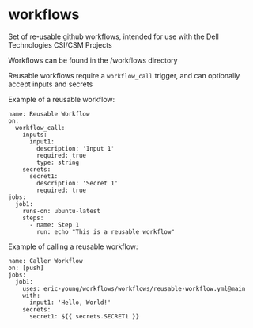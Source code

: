 # workflows

Set of re-usable github workflows, intended for use with the Dell Technologies CSI/CSM Projects

Workflows can be found in the /workflows directory

Reusable workflows require a `workflow_call` trigger, and can optionally accept inputs and secrets

Example of a reusable workflow:
```
name: Reusable Workflow
on:
  workflow_call:
    inputs:
      input1:
        description: 'Input 1'
        required: true
        type: string
    secrets:
      secret1:
        description: 'Secret 1'
        required: true
jobs:
  job1:
    runs-on: ubuntu-latest
    steps:
      - name: Step 1
        run: echo "This is a reusable workflow"
```


Example of calling a reusable workflow:
```
name: Caller Workflow
on: [push]
jobs:
  job1:
    uses: eric-young/workflows/workflows/reusable-workflow.yml@main
    with:
      input1: 'Hello, World!'
    secrets:
      secret1: ${{ secrets.SECRET1 }}

```
